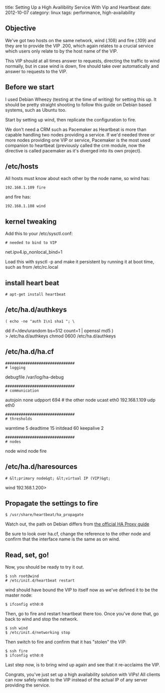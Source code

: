 title: Setting Up a High Availibility Service With Vip and Heartbeat
date:    2012-10-07
category: linux
tags: performance, high-availability

## Objective

We've got two hosts on the same network, wind (.108) and fire
(.109) and they are to provide the VIP .200, which again
relates to a crucial service which users only relate to by the
host name of the VIP.


This VIP should at all times answer to requests, directing the
traffic to wind normally, but in case wind is down, fire
should take over automatically and answer to requests to the
VIP.

## Before we start

I used Debian Wheezy (testing at the time of writing) for
setting this up. It should be pretty straight shooting to
follow this guide on Debian based systems, such as Ubuntu too.


Start by setting up wind, then replicate the configuration to fire.


We don't need a CRM such as Pacemaker as Heartbeat is more
than capable handling two nodes providing a service. If we'd
needed three or more nodes providing one VIP or service,
Pacemaker is the most used companion to heartbeat (previously
called the crm module, now the directive is called pacemaker
as it's diverged into its own project).


## /etc/hosts

All hosts must know about each other by the node name, so wind
has:

    192.168.1.109 fire


and fire has:

    192.168.1.108 wind

## kernel tweaking

Add this to your /etc/sysctl.conf:

    # needed to bind to VIP
net.ipv4.ip_nonlocal_bind=1


Load this with sysctl -p and make it persistent by running it
at boot time, such as from /etc/rc.local

## install heart beat
    # apt-get install heartbeat

## /etc/ha.d/authkeys
    ( echo -ne "auth 1\n1 sha1 "; \
dd if=/dev/urandom bs=512 count=1 | openssl md5 ) \
&gt; /etc/ha.d/authkeys
chmod 0600 /etc/ha.d/authkeys

## /etc/ha.d/ha.cf
    ###############################
    # logging
debugfile /var/log/ha-debug

    ###############################
    # communication
autojoin none
udpport 694
    # the other node
ucast eth0 192.168.1.109
udp eth0

    ###############################
    # thresholds
warntime 5
deadtime 15
initdead 60
keepalive 2

    ###############################
    # nodes
node wind
node fire

## /etc/ha.d/haresources

    # &lt;primary node&gt; &lt;virtual IP (VIP)&gt;
wind 192.168.1.200>

## Propagate the settings to fire
    $ /usr/share/heartbeat/ha_propagate


Watch out, the path on Debian differs from <a
href="http://www.linux-ha.org/doc/users-guide/_propagating_the_cluster_configuration_to_cluster_nodes.html">the
official HA Proxy guide</a>


Be sure to look over ha.cf, change the reference to the other
node and confirm that the interface name is the same as on
wind.

## Read, set, go!

Now, you should be ready to try it out.


    $ ssh root@wind
    # /etc/init.d/heartbeat restart


wind should have bound the VIP to itself now as we've defined
it to be the master node:

    $ ifconfig eth0:0


Then, go to fire and restart heartbeat there too. Once you've
done that, go back to wind and stop the network.

    $ ssh wind
    $ /etc/init.d/networking stop


Then switch to fire and confirm that it has "stolen" the VIP:

    $ ssh fire
    $ ifconfig eth0:0


Last step now, is to bring wind up again and see that it re-acclaims
the VIP.

Congrats, you've just set up a high availability solution with VIPs!
All clients can now safely relate to the VIP instead of the actual IP
of any server providing the service.


